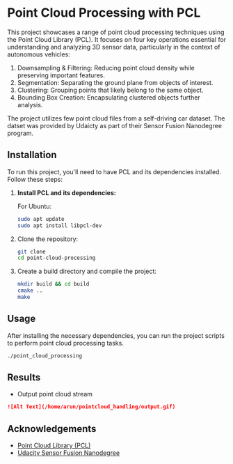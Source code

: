 # Point Cloud Processing with PCL


This project showcases a range of point cloud processing techniques using the Point Cloud Library (PCL). It focuses on four key operations essential for understanding and analyzing 3D sensor data, particularly in the context of autonomous vehicles:

1. Downsampling & Filtering: Reducing point cloud density while preserving important features.
2. Segmentation: Separating the ground plane from objects of interest.
3. Clustering: Grouping points that likely belong to the same object.
4. Bounding Box Creation: Encapsulating clustered objects further analysis.

The project utilizes few point cloud files from a self-driving car dataset. The datset was provided by Udaicty as part of their Sensor Fusion Nanodegree program.

## Installation

To run this project, you'll need to have PCL and its dependencies installed. Follow these steps:

1. **Install PCL and its dependencies:**

    For Ubuntu:
    ```bash
    sudo apt update
    sudo apt install libpcl-dev
    ```

2. Clone the repository:
    ```bash
    git clone 
    cd point-cloud-processing
    ```

3. Create a build directory and compile the project:
    ```bash
    mkdir build && cd build
    cmake ..
    make
    ```


## Usage

After installing the necessary dependencies, you can run the project scripts to perform point cloud processing tasks.

```bash
./point_cloud_processing
```

## Results
- Output point cloud stream


```markdown
![Alt Text](/home/arun/pointcloud_handling/output.gif)
```

## Acknowledgements

- [Point Cloud Library (PCL)](https://pointclouds.org/)
- [Udacity Sensor Fusion Nanodegree](https://www.udacity.com/course/sensor-fusion-engineer-nanodegree--nd313)
